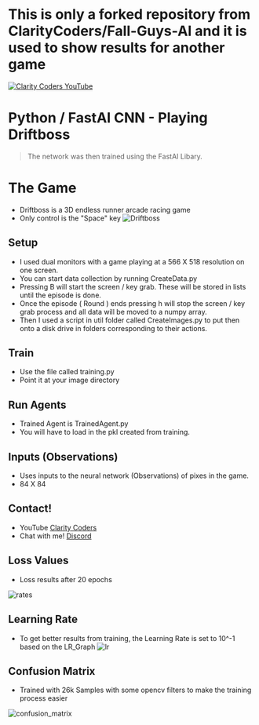 # This is only a forked repository from ClarityCoders/Fall-Guys-AI and it is used to show results for another game

<a href="https://youtu.be/GS_0ZKzrvk0" target="_blank"><img src="https://i.imgur.com/sG7xxyc.png" title="Clarity Coders YouTube" /></a>
# Python / FastAI CNN - Playing Driftboss
> The network was then trained using the FastAI Libary. 

# The Game
- Driftboss is a 3D endless runner arcade racing game
- Only control is the "Space" key
![Driftboss](https://user-images.githubusercontent.com/54573938/132589747-d66137e6-7765-4c7d-a8a9-1de592f59e66.JPG)


## Setup
- I used dual monitors with a game playing at a 566 X 518 resolution on one screen.
- You can start data collection by running CreateData.py
- Pressing B will start the screen / key grab. These will be stored in lists until the episode is done.
- Once the episode ( Round ) ends pressing h will stop the screen / key grab process and all data will be moved to a numpy array.
- Then I used a script in util folder called CreateImages.py to put then onto a disk drive in folders corresponding to their actions.

## Train
- Use the file called training.py
- Point it at your image directory

## Run Agents
- Trained Agent is TrainedAgent.py
- You will have to load in the pkl created from training.

## Inputs (Observations)
- Uses inputs to the neural network (Observations) of pixes in the game.
- 84 X 84

## Contact!
- YouTube <a href="https://www.youtube.com/claritycoders" target="_blank">Clarity Coders</a>
- Chat with me! <a href="https://discord.gg/cAWW5qq" target="_blank">Discord</a> 

## Loss Values
- Loss results after 20 epochs

![rates](https://user-images.githubusercontent.com/54573938/132588090-04f81bc1-db07-4cf2-b0c8-82674701b1b4.JPG)

## Learning Rate
- To get better results from training, the Learning Rate is set to 10^-1 based on the LR_Graph
![lr](https://user-images.githubusercontent.com/54573938/132587952-963b3412-5ae3-42e3-94fc-2bafa30e9fe1.JPG)

## Confusion Matrix
- Trained with 26k Samples with some opencv filters to make the training process easier

![confusion_matrix](https://user-images.githubusercontent.com/54573938/132587594-20e7747c-4ab9-4994-863e-00b5beb06e29.JPG)
